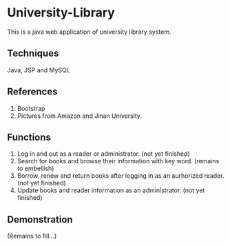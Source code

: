 # University-Library
This is a java web application of university library system.

## Techniques
Java, JSP and MySQL

## References
1. Bootstrap
2. Pictures from Amazon and Jinan University.

## Functions
1. Log in and out as a reader or administrator. (not yet finished)
2. Search for books and browse their information with key word. (remains to embellish)
3. Borrow, renew and return books after logging in as an aurhorized reader. (not yet finished)
4. Update books and reader information as an administrator. (not yet finished)

## Demonstration
(Remains to fill...)
